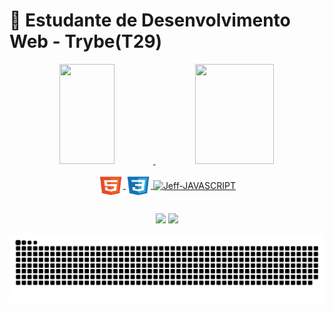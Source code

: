 # :rocket: Estudante de Desenvolvimento Web - Trybe(T29)

<div align="center">
  <a href="https://github.com/ojeff-dev">
  <img height="160em" width="42%" src="https://github-readme-stats.vercel.app/api?username=ojeff-dev&show_icons=true&theme=dark&include_all_commits=true&count_private=true"/>
  <img height="160em" width="50%" src="https://github-readme-stats.vercel.app/api/top-langs/?username=ojeff-dev&layout=compact&langs_count=7&theme=dark"/>
</div>
<div align="center" style="display: inline_block"><br>
  <img align="center" alt="Jeff-HTML" height="30" width="40" src="https://raw.githubusercontent.com/devicons/devicon/master/icons/html5/html5-original.svg">
  <img align="center" alt="Jeff-CSS" height="30" width="40" src="https://raw.githubusercontent.com/devicons/devicon/master/icons/css3/css3-original.svg">
  <img align="center" alt="Jeff-JAVASCRIPT" height="30" width="40" src="https://cdn.jsdelivr.net/gh/devicons/devicon/icons/javascript/javascript-original.svg">
</div>
  
  ##
 
<div align="center">
  <a href = "mailto:jeff-ds@outlook.com"><img src="https://img.shields.io/badge/Microsoft_Outlook-0078D4?style=for-the-badge&logo=microsoft-outlook&logoColor=white" target="_blank"></a>
  <a href="https://www.linkedin.com/in/ojefferson" target="_blank"><img src="https://img.shields.io/badge/-LinkedIn-%230077B5?style=for-the-badge&logo=linkedin&logoColor=white" target="_blank"></a>
  
  ![Snake animation](https://github.com/ojeff-dev/ojeff-dev/blob/output/github-contribution-grid-snake.svg)
</div>
